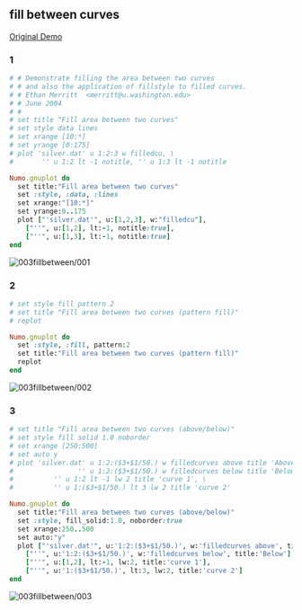 ## fill between curves
[Original Demo](http://gnuplot.sourceforge.net/demo_4.6/fillbetween.html)

### 1

```ruby
# # Demonstrate filling the area between two curves
# # and also the application of fillstyle to filled curves.
# # Ethan Merritt  <merritt@u.washington.edu>
# # June 2004
# #
# set title "Fill area between two curves"
# set style data lines
# set xrange [10:*]
# set yrange [0:175]
# plot 'silver.dat' u 1:2:3 w filledcu, \
#       '' u 1:2 lt -1 notitle, '' u 1:3 lt -1 notitle

Numo.gnuplot do
  set title:"Fill area between two curves"
  set :style, :data, :lines
  set xrange:"[10:*]"
  set yrange:0..175
  plot ["'silver.dat'", u:[1,2,3], w:"filledcu"],
    ["''", u:[1,2], lt:-1, notitle:true],
    ["''", u:[1,3], lt:-1, notitle:true]
end
```
![003fillbetween/001](https://raw.githubusercontent.com/ruby-numo/numo-gnuplot-demo/master/gnuplot/md/003fillbetween/image/001.png)

### 2

```ruby
# set style fill pattern 2
# set title "Fill area between two curves (pattern fill)"
# replot

Numo.gnuplot do
  set :style, :fill, pattern:2
  set title:"Fill area between two curves (pattern fill)"
  replot
end
```
![003fillbetween/002](https://raw.githubusercontent.com/ruby-numo/numo-gnuplot-demo/master/gnuplot/md/003fillbetween/image/002.png)

### 3

```ruby
# set title "Fill area between two curves (above/below)"
# set style fill solid 1.0 noborder
# set xrange [250:500]
# set auto y
# plot 'silver.dat' u 1:2:($3+$1/50.) w filledcurves above title 'Above', \
#                '' u 1:2:($3+$1/50.) w filledcurves below title 'Below', \
# 	       '' u 1:2 lt -1 lw 2 title 'curve 1', \
# 	       '' u 1:($3+$1/50.) lt 3 lw 2 title 'curve 2'

Numo.gnuplot do
  set title:"Fill area between two curves (above/below)"
  set :style, fill_solid:1.0, noborder:true
  set xrange:250..500
  set auto:"y"
  plot ["'silver.dat'", u:'1:2:($3+$1/50.)', w:'filledcurves above', title:'Above'],
    ["''", u:'1:2:($3+$1/50.)', w:'filledcurves below', title:'Below'],
    ["''", u:[1,2], lt:-1, lw:2, title:'curve 1'],
    ["''", u:'1:($3+$1/50.)', lt:3, lw:2, title:'curve 2']
end
```
![003fillbetween/003](https://raw.githubusercontent.com/ruby-numo/numo-gnuplot-demo/master/gnuplot/md/003fillbetween/image/003.png)
